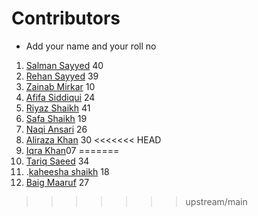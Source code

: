 # Contributors 

- Add your name and your roll no

1. [Salman Sayyed](https://www.github.com/Sayyed-Salman) 40
2. [Rehan Sayyed](https://www.github.com/rehan6658) 39 
3. [Zainab Mirkar](https://github.com/zainabmirkar) 10
4. [Afifa Siddiqui](https://github.com/AfifaSidd) 24
5. [Riyaz Shaikh](https://github.com/riyaz7122001) 41 
6. [Safa Shaikh](https://GitHub.com/Safanaaz1234) 19
7. [Naqi Ansari](https://github.com/CsEnox) 26
8. [Aliraza Khan](https://github.com/itsarkcodes) 30
<<<<<<< HEAD
9. [Iqra Khan](https://github.com/Iqrakhan08)07
=======
9. [Tariq Saeed](https://github.com/Tariqs28) 34
10. .[kaheesha shaikh](https://github.com/kaheesha) 18
11. [Baig Maaruf](https://github.com/Maroof810) 27
>>>>>>> upstream/main
